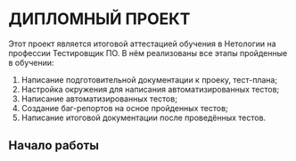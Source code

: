 # ДИПЛОМНЫЙ ПРОЕКТ
Этот проект является итоговой аттестацией обучения в Нетологии на профессии Тестировщик ПО. В нём реализованы все этапы пройденные в обучении:
1. Написание подготовительной документации к проеку, тест-плана;
2. Настройка окружения для написания автоматизированных тестов;
3. Написание автоматизированных тестов;
4. Создание баг-репортов на осное пройденных тестов;
5. Написание итоговой документации после проведённых тестов.

## Начало работы
